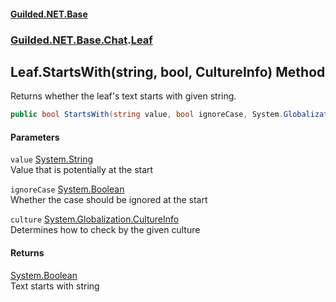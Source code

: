 #### [Guilded.NET.Base](Guilded_NET_Base.md 'Guilded.NET.Base')
### [Guilded.NET.Base.Chat](Guilded_NET_Base.md#Guilded_NET_Base_Chat 'Guilded.NET.Base.Chat').[Leaf](Leaf.md 'Guilded.NET.Base.Chat.Leaf')
## Leaf.StartsWith(string, bool, CultureInfo) Method
Returns whether the leaf's text starts with given string.  
```csharp
public bool StartsWith(string value, bool ignoreCase, System.Globalization.CultureInfo culture);
```
#### Parameters
<a name='Guilded_NET_Base_Chat_Leaf_StartsWith(string_bool_System_Globalization_CultureInfo)_value'></a>
`value` [System.String](https://docs.microsoft.com/en-us/dotnet/api/System.String 'System.String')  
Value that is potentially at the start
  
<a name='Guilded_NET_Base_Chat_Leaf_StartsWith(string_bool_System_Globalization_CultureInfo)_ignoreCase'></a>
`ignoreCase` [System.Boolean](https://docs.microsoft.com/en-us/dotnet/api/System.Boolean 'System.Boolean')  
Whether the case should be ignored at the start
  
<a name='Guilded_NET_Base_Chat_Leaf_StartsWith(string_bool_System_Globalization_CultureInfo)_culture'></a>
`culture` [System.Globalization.CultureInfo](https://docs.microsoft.com/en-us/dotnet/api/System.Globalization.CultureInfo 'System.Globalization.CultureInfo')  
Determines how to check by the given culture
  
#### Returns
[System.Boolean](https://docs.microsoft.com/en-us/dotnet/api/System.Boolean 'System.Boolean')  
Text starts with string
